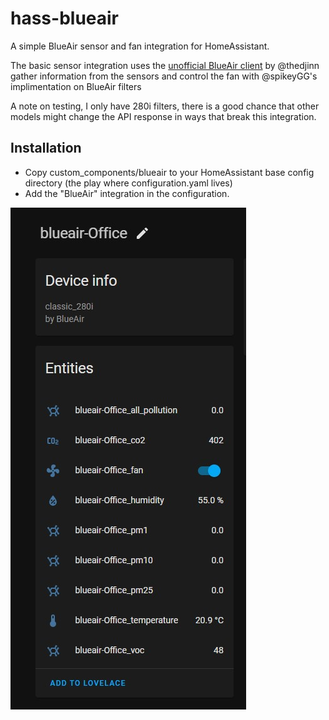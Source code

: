 # hass-blueair
A simple BlueAir sensor and fan integration for HomeAssistant.

The basic sensor integration uses the [unofficial BlueAir client](https://github.com/thedjinn/blueair-py) by @thedjinn gather information from the sensors and control the fan with @spikeyGG's implimentation on BlueAir filters 

A note on testing, I only have 280i filters, there is a good chance that other models might change the API response in ways that break this integration.


## Installation
- Copy custom_components/blueair to your HomeAssistant base config directory (the play where configuration.yaml lives)
- Add the "BlueAir" integration in the configuration.

![HASS BlueAir Device](https://github.com/aijayadams/hass-blueair/blob/blueair_device/device.jpg?raw=true)
